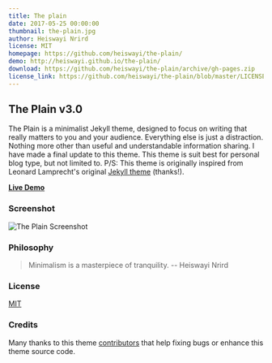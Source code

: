 ```yaml
---
title: The plain
date: 2017-05-25 00:00:00
thumbnail: the-plain.jpg
author: Heiswayi Nrird
license: MIT
homepage: https://github.com/heiswayi/the-plain/
demo: http://heiswayi.github.io/the-plain/
download: https://github.com/heiswayi/the-plain/archive/gh-pages.zip
license_link: https://github.com/heiswayi/the-plain/blob/master/LICENSE.md
---
```

## The Plain v3.0

The Plain is a minimalist Jekyll theme, designed to focus on writing that really matters to you and your audience. Everything else is just a distraction. Nothing more other than useful and understandable information sharing. I have made a final update to this theme. This theme is suit best for personal blog type, but not limited to. P/S: This theme is originally inspired from Leonard Lamprecht's original [Jekyll theme](https://github.com/leo/leo.github.io) (thanks!).

[**Live Demo**](http://heiswayi.github.io/the-plain/)

### Screenshot

![The Plain Screenshot](http://i.imgur.com/8ZXhjfV.png)

### Philosophy

> Minimalism is a masterpiece of tranquility. -- Heiswayi Nrird

### License

[MIT](LICENSE.md)

### Credits

Many thanks to this theme [contributors](https://github.com/heiswayi/the-plain/graphs/contributors) that help fixing bugs or enhance this theme source code.